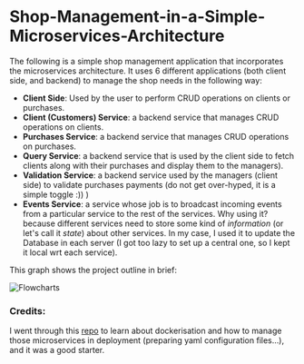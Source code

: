 ﻿# Shop-Management-in-a-Simple-Microservices-Architecture

 The following is a simple shop management application that incorporates the microservices architecture. It uses 6 different applications (both client side, and backend) to manage the shop needs in the following way:
 - **Client Side**: Used by the user to perform CRUD operations on clients or purchases.
 - **Client (Customers) Service**: a backend service that manages CRUD operations on clients.
 - **Purchases Service**: a backend service that manages CRUD operations on purchases.
 - **Query Service**: a backend service that is used by the client side to fetch clients along with their purchases and display them to the managers).
 - **Validation Service**: a backend service used by the managers (client side) to validate purchases payments (do not get over-hyped, it is a simple toggle :)) )
 - **Events Service**: a service whose job is to broadcast incoming events from a particular service to the rest of the services. Why using it? because different services need to store some kind of *information* (or let's call it *state*) about other services. In my case, I used it to update the Database in each server (I got too lazy to set up a central one, so I kept it local wrt each service).

 This graph shows the project outline in brief:
 
 ![Flowcharts](https://github.com/Mohcen2311/Shop-Management-in-a-Simple-Microservices-Architecture/assets/101293365/601d12b6-8493-4fe7-9ae7-48addca91e84)

### Credits:
I went through this [repo](https://github.com/iamrishupatel/simple-microservices) to learn about dockerisation and how to manage those microservices in deployment (preparing yaml configuration files...), and it was a good starter.
